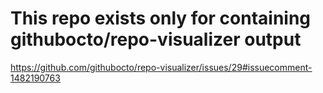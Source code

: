 # This repo exists only for containing githubocto/repo-visualizer output

https://github.com/githubocto/repo-visualizer/issues/29#issuecomment-1482190763